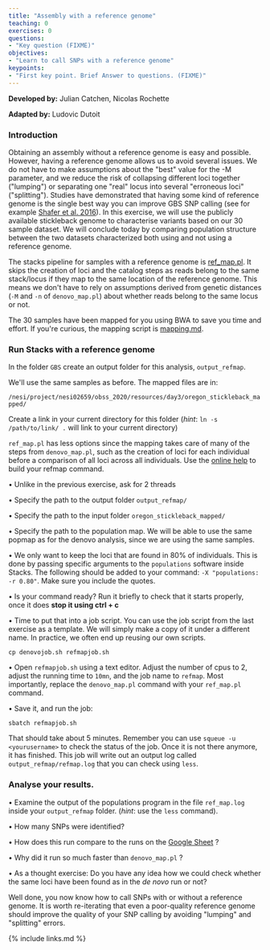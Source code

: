 ```yaml
---
title: "Assembly with a reference genome"
teaching: 0
exercises: 0
questions:
- "Key question (FIXME)"
objectives:
- "Learn to call SNPs with a reference genome"
keypoints:
- "First key point. Brief Answer to questions. (FIXME)"
---
```



**Developed by:** Julian Catchen, Nicolas Rochette

**Adapted by:** Ludovic Dutoit

### Introduction

Obtaining an assembly without a reference genome is easy and possible. However, having a reference genome allows us to avoid several issues. We do not have to make assumptions about the "best" value for the -M parameter, and we reduce the risk of collapsing different loci together ("lumping") or separating one "real" locus into several "erroneous loci" ("splitting"). Studies have demonstrated that having some kind of reference genome is the single best way you can improve GBS SNP calling (see for example [Shafer et al. 2016](https://besjournals.onlinelibrary.wiley.com/doi/full/10.1111/2041-210X.12700)). In this exercise, we will use the publicly available stickleback genome to characterise variants based on our 30 sample dataset. We will conclude today by comparing population structure between the two datasets characterized both using and not using a reference genome.

The stacks pipeline for samples with a reference genome is [ref_map.pl](https://catchenlab.life.illinois.edu/stacks/comp/ref_map.php). It skips the creation of loci and the catalog steps as reads belong to the same stack/locus if they map to the same location of the reference genome. This means we don't have to rely on assumptions derived from genetic distances (`-M` and `-n` of `denovo_map.pl`) about whether reads belong to the same locus or not. 

The 30 samples have been mapped for you using BWA to save you time and effort. If you're curious, the mapping script is [mapping.md](mapping.md). 

### Run Stacks with a reference genome

In the folder `GBS` create an output folder for this analysis, `output_refmap`.

We'll use the same samples as before. The mapped files are in:

 ```/nesi/project/nesi02659/obss_2020/resources/day3/oregon_stickleback_mapped/```

Create a link in your current directory for this folder (*hint*: `ln -s /path/to/link/ .` will link to your current directory)

`ref_map.pl` has less options since the mapping takes care of many of the steps from `denovo_map.pl`, such as the creation of loci for each individual before a comparison of all loci across all individuals. Use the [online help](https://catchenlab.life.illinois.edu/stacks/comp/ref_map.php) to build your refmap command.

• Unlike in the previous exercise, ask for 2 threads 

• Specify the path to the output folder `output_refmap/`

• Specify the path to the input folder `oregon_stickleback_mapped/`

• Specify the path to the population map. We will be able to use the same popmap as for the denovo analysis, since we are using the same samples. 

• We only want to keep the loci that are found in 80% of individuals. This is done by passing specific arguments to the `populations` software inside Stacks. The following should be added to your command: `-X "populations:  -r 0.80"`. Make sure you include the quotes.

• Is your command ready? Run it briefly to check that it starts properly, once it does **stop it using ctrl + c**

• Time to put that into a job script. You can use the job script from the last exercise as a template. We will simply make a copy of it under a different name. In practice, we often end up reusing our own scripts.

    cp denovojob.sh refmapjob.sh

• Open `refmapjob.sh` using a text editor. Adjust the number of cpus to 2, adjust the running time to `10mn`, and the job name to `refmap`. Most importantly, replace the `denovo_map.pl` command with your `ref_map.pl` command.

• Save it, and run the job:
  
    sbatch refmapjob.sh

That should take about 5 minutes. Remember you can use `squeue -u <yourusername>` to check the status of the job. Once it is not there anymore, it has finished. This job will write out an output log called `output_refmap/refmap.log` that you can check using `less`.


### Analyse your results.


   • Examine the output of the populations program in the file `ref_map.log` inside your `output_refmap` folder. (*hint*: use the `less` command).
    
  • How many SNPs were identified?
   

  • How does this run compare to the runs on the [Google Sheet](https://docs.google.com/spreadsheets/d/13qm_fFZ4yoegZ6Gyc_-wobHFb7HZxp27mrAHGPmnjRU) ?

 • Why did it run so much faster than `denovo_map.pl` ?
 
 • As a thought exercise: Do you have any idea how we could check whether the same loci have been found as in the *de novo* run or not?

Well done, you now know how to call SNPs with or without a reference genome. It is worth re-iterating that even a poor-quality reference genome should improve the quality of your SNP calling by avoiding "lumping" and "splitting" errors.



{% include links.md %}

